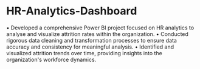 # HR-Analytics-Dashboard
•	Developed a comprehensive Power BI project focused on HR analytics to analyse and visualize attrition rates within the organization. 
•	Conducted rigorous data cleaning and transformation processes to ensure data accuracy and consistency for meaningful analysis. 
•	Identified and visualized attrition trends over time, providing insights into the organization's workforce dynamics. 
